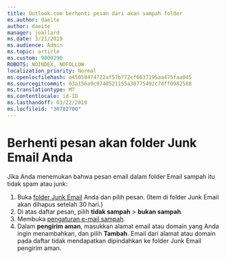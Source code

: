 ```yaml
---
title: Outlook.com berhenti pesan dari akan sampah folder
ms.author: daeite
author: daeite
manager: joallard
ms.date: 3/21/2019
ms.audience: Admin
ms.topic: article
ms.custom: 9000290
ROBOTS: NOINDEX, NOFOLLOW
localization_priority: Normal
ms.openlocfilehash: a45058474722af57b772cf6637195aa475faa045
ms.sourcegitcommit: 03a156a9c9740521155a30775492c7dff0982588
ms.translationtype: MT
ms.contentlocale: id-ID
ms.lasthandoff: 03/22/2019
ms.locfileid: "30782700"
---
```

# <a name="stop-messages-going-to-your-junk-email-folder"></a>Berhenti pesan akan folder Junk Email Anda

Jika Anda menemukan bahwa pesan email dalam folder Email sampah itu tidak spam atau junk:

1. Buka [folder Junk Email](https://outlook.live.com/mail/junkemail) Anda dan pilih pesan. (Item di folder Junk Email akan dihapus setelah 30 hari.)
1. Di atas daftar pesan, pilih **tidak sampah** > **bukan sampah**.
1. Membuka [pengaturan e-mail sampah](https://go.microsoft.com/fwlink/?linkid=2035804).
1. Dalam **pengirim aman**, masukkan alamat email atau domain yang Anda ingin menambahkan, dan pilih **Tambah**. Email dari alamat atau domain pada daftar tidak mendapatkan dipindahkan ke folder Junk Email pengirim aman.